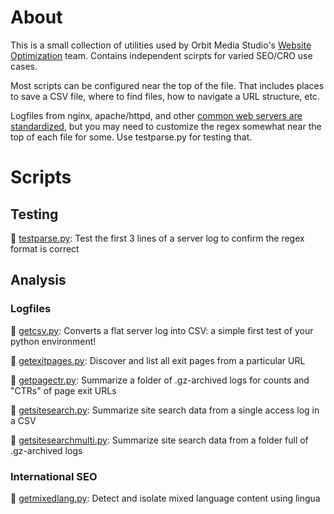 # About

This is a small collection of utilities used by Orbit Media Studio's [Website Optimization](https://www.orbitmedia.com/website-optimization/) team. Contains independent scirpts for varied SEO/CRO use cases.

Most scripts can be configured near the top of the file. That includes places to save a CSV file, where to find files, how to navigate a URL structure, etc.

Logfiles from nginx, apache/httpd, and other [common web servers are standardized](https://en.wikipedia.org/wiki/Common_Log_Format), but you may need to customize the regex somewhat near the top of each file for some. Use testparse.py for testing that.

# Scripts

## Testing

🐍 [testparse.py](https://github.com/Orbit-Media-Studios/wo-scripts/blob/main/testparse.py): Test the first 3 lines of a server log to confirm the regex format is correct

## Analysis 

### Logfiles 

🐍 [getcsv.py](https://github.com/Orbit-Media-Studios/wo-scripts/blob/main/getcsv.py): Converts a flat server log into CSV: a simple first test of your python environment!

🐍 [getexitpages.py](https://github.com/Orbit-Media-Studios/wo-scripts/blob/main/getexitpages.py): Discover and list all exit pages from a particular URL

🐍 [getpagectr.py](https://github.com/Orbit-Media-Studios/wo-scripts/blob/main/getpagectr.py): Summarize a folder of .gz-archived logs for counts and "CTRs" of page exit URLs

🐍 [getsitesearch.py](https://github.com/Orbit-Media-Studios/wo-scripts/blob/main/getsitesearch.py): Summarize site search data from a single access log in a CSV

🐍 [getsitesearchmulti.py](https://github.com/Orbit-Media-Studios/wo-scripts/blob/main/getsitesearchmulti.py): Summarize site search data from a folder full of .gz-archived logs

### International SEO

🐍 [getmixedlang.py](https://github.com/Orbit-Media-Studios/wo-scripts/blob/main/getmixedlang.py): Detect and isolate mixed language content using lingua



